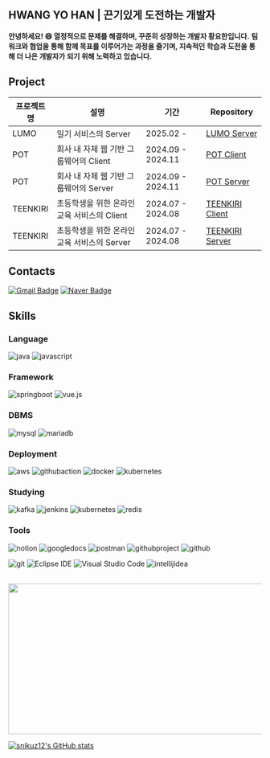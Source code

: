 ## HWANG YO HAN | 끈기있게 도전하는 개발자
**안녕하세요! 😄 열정적으로 문제를 해결하며, 꾸준히 성장하는 개발자 황요한입니다.**
**팀워크와 협업을 통해 함께 목표를 이루어가는 과정을 즐기며, 지속적인 학습과 도전을 통해 더 나은 개발자가 되기 위해 노력하고 있습니다.**


## Project
| 프로젝트명| 설명 | 기간 | Repository |
|------------------------|-------------------------------------------------------|----------------------|--------------------------------------------------------------------------------------|
| LUMO       | 일기 서비스의 Server                      | 2025.02 -             | [LUMO Server](https://github.com/snikuz12/LUMO_BE.git)                  |
| POT        | 회사 내 자체 웹 기반 그룹웨어의 Client        | 2024.09 - 2024.11     | [POT Client](https://github.com/snikuz12/POT_fe.git)                  |
| POT        | 회사 내 자체 웹 기반 그룹웨어의 Server        | 2024.09 - 2024.11     | [POT Server](https://github.com/snikuz12/POT_be.git)                   |
| TEENKIRI   | 초등학생을 위한 온라인 교육 서비스의 Client     | 2024.07 - 2024.08     | [TEENKIRI Client](https://github.com/snikuz12/TEENKIRI_FRONT.git)                 | 
| TEENKIRI   | 초등학생을 위한 온라인 교육 서비스의 Server     | 2024.07 - 2024.08     | [TEENKIRI Server](https://github.com/snikuz12/TEENKIRI_BACKEND.git)                  |

## Contacts
[![Gmail Badge](https://img.shields.io/badge/Gmail-d14836?style=flat-square&logo=Gmail&logoColor=white&link=mailto:yohanhwang10@gmail.com)](mailto:yohanhwang10@gmail.com)
[![Naver Badge](https://img.shields.io/badge/Naver-03C75A?style=flat-square&logo=Naver&logoColor=white&link=mailto:snikuz12@naver.com)](mailto:snikuz12@naver.com)


## Skills

### Language
![java](https://img.shields.io/badge/java-007396?style=for-the-badge&logo=java&logoColor=white)
![javascript](https://img.shields.io/badge/javascript-F7DF1E?style=for-the-badge&logo=javascript&logoColor=black)


### Framework
![springboot](https://img.shields.io/badge/springboot-6DB33F?style=for-the-badge&logo=springboot&logoColor=white)
![vue.js](https://img.shields.io/badge/vue.js-4FC08D?style=for-the-badge&logo=vue.js&logoColor=white)


### DBMS
![mysql](https://img.shields.io/badge/mysql-4479A1?style=for-the-badge&logo=mysql&logoColor=white)
![mariadb](https://img.shields.io/badge/mariadb-003545?style=for-the-badge&logo=mariadb&logoColor=white)


### Deployment
![aws](https://img.shields.io/badge/aws-232F3E?style=for-the-badge&logo=aws&logoColor=white)
![githubaction](https://img.shields.io/badge/github_action-2088FF?style=for-the-badge&logo=githubactions&logoColor=white)
![docker](https://img.shields.io/badge/docker-2496ED?style=for-the-badge&logo=docker&logoColor=white)
![kubernetes](https://img.shields.io/badge/kubernetes-326CE5?style=for-the-badge&logo=kubernetes&logoColor=white)


### Studying
![kafka](https://img.shields.io/badge/apache_kafka-231F20?style=for-the-badge&logo=apachekafka&logoColor=white)
![jenkins](https://img.shields.io/badge/jenkins-D24939?style=for-the-badge&logo=jenkins&logoColor=white)
![kubernetes](https://img.shields.io/badge/kubernetes-326CE5?style=for-the-badge&logo=kubernetes&logoColor=white)
![redis](https://img.shields.io/badge/redis-DC382D?style=for-the-badge&logo=redis&logoColor=white)

### Tools
![notion](https://img.shields.io/badge/notion-000000?style=for-the-badge&logo=notion&logoColor=white)
![googledocs](https://img.shields.io/badge/google_docs-34B7F1?style=for-the-badge&logo=googledocs&logoColor=white)
![postman](https://img.shields.io/badge/postman-FF6C37?style=for-the-badge&logo=postman&logoColor=white)
![githubproject](https://img.shields.io/badge/github_project-0366D6?style=for-the-badge&logo=github&logoColor=white)
![github](https://img.shields.io/badge/github-181717?style=for-the-badge&logo=github&logoColor=white)

![git](https://img.shields.io/badge/git-F05032?style=for-the-badge&logo=git&logoColor=white)
![Eclipse IDE](https://img.shields.io/badge/Eclipse%20IDE-2C2255.svg?&style=for-the-badge&logo=Eclipse%20IDE&logoColor=white)
![Visual Studio Code](https://img.shields.io/badge/Visual%20Studio%20Code-007ACC.svg?&style=for-the-badge&logo=Visual%20Studio%20Code&logoColor=white)
![intellijidea](https://img.shields.io/badge/intellij%20idea-000000?style=for-the-badge&logo=intellijidea&logoColor=white)
<br>
<br>


<a href="https://www.gitanimals.org/en_US?utm_medium=image&utm_source=snikuz12&utm_content=farm">
<img
  src="https://render.gitanimals.org/farms/snikuz12"
  width="600"
  height="300"
/>
</a>
  
[![snikuz12's GitHub stats](https://github-readme-stats.vercel.app/api?username=snikuz12&theme=radical)](https://github.com/snikuz12/github-readme-stats)
